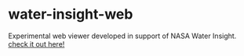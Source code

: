 # water-insight-web

Experimental web viewer developed in support of NASA Water Insight. [check it out here!][1]

[1]: https://www.nsstc.uah.edu/users/mitchell.dodson/water-insight-web/
